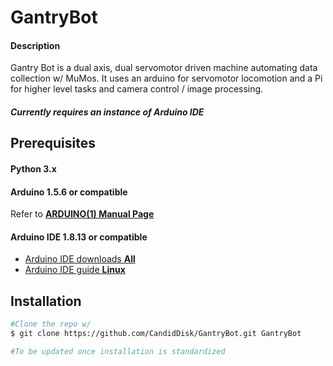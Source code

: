 # GantryBot


#### Description
Gantry Bot is a dual axis, dual servomotor driven machine automating data collection w/ MuMos. It uses an arduino for servomotor locomotion and a Pi for higher level tasks and camera control / image processing.


##### *Currently requires an instance of Arduino IDE*

## Prerequisites

#### Python 3.x

#### Arduino 1.5.6 or compatible

Refer to [**ARDUINO(1) Manual Page**](https://github.com/arduino/Arduino/blob/master/build/shared/manpage.adoc)

#### Arduino IDE 1.8.13 or compatible
* [Arduino IDE downloads **All**](https://www.arduino.cc/en/software)
* [Arduino IDE guide **Linux**](https://www.arduino.cc/en/guide/linux)


## Installation

``` bash
#Clone the repo w/ 
$ git clone https://github.com/CandidDisk/GantryBot.git GantryBot

#To be updated once installation is standardized
```

